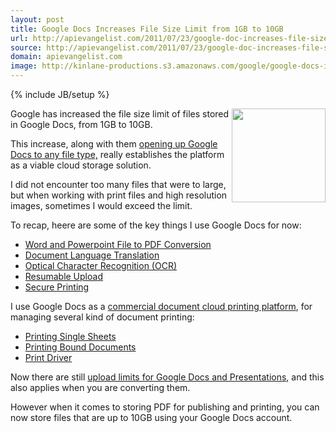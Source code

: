 ```yaml
---
layout: post
title: Google Docs Increases File Size Limit from 1GB to 10GB
url: http://apievangelist.com/2011/07/23/google-doc-increases-file-size-limit-from-1gb-to-10gb/
source: http://apievangelist.com/2011/07/23/google-doc-increases-file-size-limit-from-1gb-to-10gb/
domain: apievangelist.com
image: http://kinlane-productions.s3.amazonaws.com/google/google-docs-icon.jpg
---
```

{% include JB/setup %}<p><img src="http://kinlane-productions.s3.amazonaws.com/google/google-docs-icon.jpg" alt="" width="150" align="right" /><p></p>
Google has increased the file size limit of files stored in Google Docs, from 1GB to 10GB.<p></p>
This increase, along with them <a title="Opening Up Google Docs to any File Type" href="http://www.kinlane.com/2011/05/upload-any-file-type-to-google-docs-with-api/">opening up Google Docs to any file type,</a> really establishes the platform as a viable cloud storage solution.<p></p>
I did not encounter too many files that were to large, but when working with print files and high resolution images, sometimes I would exceed the limit.<p></p>
To recap, heere are some of the key things I use Google Docs for now:
<ul class="blue">
	<li><a title="Word and Powerpoint File to PDF Conversion" href="http://www.kinlane.com/2011/04/convert-word-and-powerpoint-file-to-pdf-with-google-docs-api/">Word and Powerpoint File to PDF Conversion</a></li>
	<li><a title="Document Language Translation" href="http://www.kinlane.com/2011/02/document-translation-with-google-docs-api/">Document Language Translation</a></li>
	<li><a title="Optical Character Recognition" href="http://www.kinlane.com/2011/02/optical-character-recognition-ocr-with-google-docs-api/">Optical Character Recognition (OCR)</a></li>
	<li><a title="Resumable Upload" href="http://code.google.com/apis/gdata/docs/resumable_upload.html">Resumable Upload </a></li>
	<li><a title="Secure Printing" href="http://www.kinlane.com/2011/03/secure-printing-with-google-cloud-print/">Secure Printing</a></li>
</ul>
I use Google Docs as a <a title="commercial document cloud printing platform" href="../../blog/blog_detail.php?ID=56">commercial document cloud printing platform</a>, for managing several kind of document printing:
<ul class="blue">
	<li><a title="Printing Single Sheets" href="../../blog/blog_detail.php?ID=128">Printing Single Sheets</a></li>
	<li><a title="Printing Bound Documents" href="../../blog/blog_detail.php?ID=129">Printing Bound Documents</a></li>
	<li><a title="Print Driver" href="../../blog/blog_detail.php?ID=130">Print Driver</a></li>
</ul>
Now there are still <a title="upload limits for Google Docs and Presentations" href="../../blog/blog_detail.php?ID=54">upload limits for Google Docs and Presentations</a>, and this also applies when you are converting them.<p></p>
However when it comes to storing PDF for publishing and printing, you can now store files that are up to 10GB using your Google Docs account.
</p>
